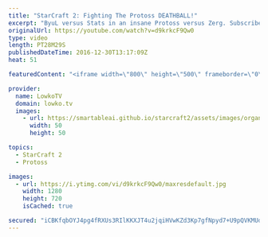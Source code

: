 ```yaml
---
title: "StarCraft 2: Fighting The Protoss DEATHBALL!"
excerpt: "ByuL versus Stats in an insane Protoss versus Zerg. Subscribe for more videos: http://lowko.tv/youtube More StarCraft 2 casts: https://goo.gl/RZRyOs  This is a cast of a professional match of StarCraft 2. In this match the Protoss player decides to sit back and try his hardest and creating the Protoss"
originalUrl: https://youtube.com/watch?v=d9krkcF9Qw0
type: video
length: PT28M29S
publishedDateTime: 2016-12-30T13:17:09Z
heat: 51

featuredContent: "<iframe width=\"800\" height=\"500\" frameborder=\"0\" src=\"https://www.youtube.com/embed/d9krkcF9Qw0\" allow=\"accelerometer; autoplay; encrypted-media; gyroscope; picture-in-picture\" allowfullscreen></iframe>"

provider:
  name: LowkoTV
  domain: lowko.tv
  images:
    - url: https://smartableai.github.io/starcraft2/assets/images/organizations/lowko.tv-50x50.jpg
      width: 50
      height: 50

topics:
  - StarCraft 2
  - Protoss

images:
  - url: https://i.ytimg.com/vi/d9krkcF9Qw0/maxresdefault.jpg
    width: 1280
    height: 720
    isCached: true

secured: "iCBKfqbOYJ4pg4fRXUs3RIlKKXJT4u2jqiHVwKZd3Kp7gfNpyd7+U9pQVKMUdW95PgleT3WSDUAxIPw2Xc+7pyqwGW9+KaL1vDwbOeL6OCXtlNeTfnO1tiokSZc9IagGroJcPPN9iQgstUjbxTE/moyoStM97lRhcETjubIvWb4cBe7fGyWAKSAsfmrMVR5o/YFOD/TVcpk8dIp0Ru/ZF4PpYR93dblyk2Uadoti2bHCuhn9RRurLupjmEm4w5OHDTK/yAU89fkxSCQmGyhEOL32J13HDuQrP21MWzuz5dnqihsllDcI3+VZVpfVQcG0+vXMrIkGDkC8FicBl/FqQA4aAQTObzAkYMWthCivTBtGTQeIQoSvzM6ZbLRs3HxDv/T0wdl2TIUr2AdKiNJGXfF3sqc20ZhdoiF9v8cNyDowOAKB2frVytnYINJWdQ8c;3b8Up9lxM58ofg9OhA0Yww=="
---
```


